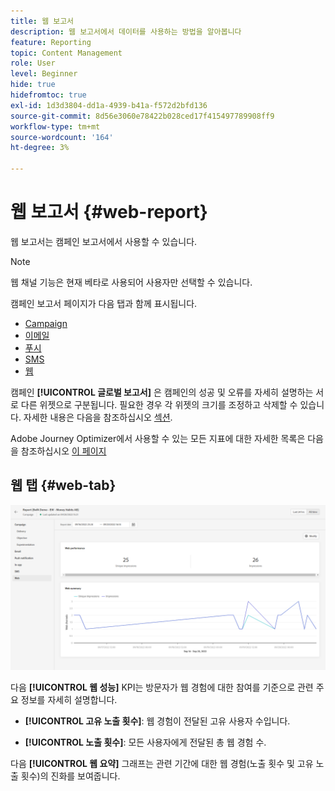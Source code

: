 ```yaml
---
title: 웹 보고서
description: 웹 보고서에서 데이터를 사용하는 방법을 알아봅니다
feature: Reporting
topic: Content Management
role: User
level: Beginner
hide: true
hidefromtoc: true
exl-id: 1d3d3804-dd1a-4939-b41a-f572d2bfd136
source-git-commit: 8d56e3060e78422b028ced17f415497789908ff9
workflow-type: tm+mt
source-wordcount: '164'
ht-degree: 3%

---
```


# 웹 보고서 {#web-report}

웹 보고서는 캠페인 보고서에서 사용할 수 있습니다.

>[!NOTE]
>
>웹 채널 기능은 현재 베타로 사용되어 사용자만 선택할 수 있습니다.

캠페인 보고서 페이지가 다음 탭과 함께 표시됩니다.

* [Campaign](../reports/campaign-global-report.md#campaign-live)
* [이메일](../reports/campaign-global-report.md#email-live)
* [푸시](../reports/campaign-global-report.md#push-live)
* [SMS](../reports/campaign-global-report.md#sms-live)
* [웹](#web-tab)

캠페인 **[!UICONTROL 글로벌 보고서]** 은 캠페인의 성공 및 오류를 자세히 설명하는 서로 다른 위젯으로 구분됩니다. 필요한 경우 각 위젯의 크기를 조정하고 삭제할 수 있습니다. 자세한 내용은 다음을 참조하십시오 [섹션](../reports/global-report.md#modify-dashboard).

Adobe Journey Optimizer에서 사용할 수 있는 모든 지표에 대한 자세한 목록은 다음을 참조하십시오 [이 페이지](../reports/global-report.md#list-of-components-global.md)

## 웹 탭 {#web-tab}

![](assets/web-report.png)

다음 **[!UICONTROL 웹 성능]** KPI는 방문자가 웹 경험에 대한 참여를 기준으로 관련 주요 정보를 자세히 설명합니다.

* **[!UICONTROL 고유 노출 횟수]**: 웹 경험이 전달된 고유 사용자 수입니다.

* **[!UICONTROL 노출 횟수]**: 모든 사용자에게 전달된 총 웹 경험 수.

다음 **[!UICONTROL 웹 요약]** 그래프는 관련 기간에 대한 웹 경험(노출 횟수 및 고유 노출 횟수)의 진화를 보여줍니다.
